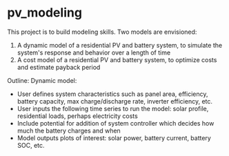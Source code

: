 # pv_modeling

This project is to build modeling skills. Two models are envisioned:
1) A dynamic model of a residential PV and battery system, to simulate the system's response and behavior over a length of time
2) A cost model of a residential PV and battery system, to optimize costs and estimate payback period

Outline:
Dynamic model:
* User defines system characteristics such as panel area, efficiency, battery capacity, max charge/discharge rate, inverter efficiency, etc.
* User inputs the following time series to run the model: solar profile, residential loads, perhaps electricity costs
* Include potential for addition of system controller which decides how much the battery charges and when
* Model outputs plots of interest: solar power, battery current, battery SOC, etc.